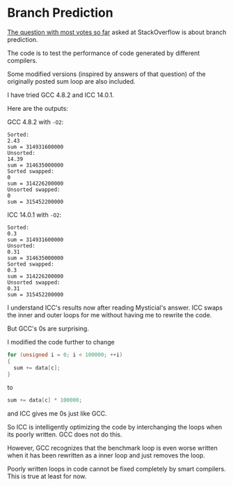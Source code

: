 # Branch Prediction

[The question with most votes so far](http://stackoverflow.com/q/11227809/1231127) asked at StackOverflow is about branch prediction.

The code is to test the performance of code generated by different compilers.

Some modified versions (inspired by answers of that question) of the originally posted sum loop are also included.

I have tried GCC 4.8.2 and ICC 14.0.1.

Here are the outputs:

GCC 4.8.2 with `-O2`:

```
Sorted:
2.43
sum = 314931600000
Unsorted:
14.39
sum = 314635000000
Sorted swapped:
0
sum = 314226200000
Unsorted swapped:
0
sum = 315452200000
```

ICC 14.0.1 with `-O2`:

```
Sorted:
0.3
sum = 314931600000
Unsorted:
0.31
sum = 314635000000
Sorted swapped:
0.3
sum = 314226200000
Unsorted swapped:
0.31
sum = 315452200000
```

I understand ICC's results now after reading Mysticial's answer. ICC swaps the inner and outer loops for me without having me to rewrite the code.

But GCC's 0s are surprising.

I modified the code further to change

```cpp
for (unsigned i = 0; i < 100000; ++i)
{
  sum += data[c];
}
```

to

```cpp
sum += data[c] * 100000;
```

and ICC gives me 0s just like GCC.

So ICC is intelligently optimizing the code by interchanging the loops when its poorly written. GCC does not do this.

However, GCC recognizes that the benchmark loop is even worse written when it has been rewritten as a inner loop and just removes the loop.

Poorly written loops in code cannot be fixed completely by smart compilers. This is true at least for now.
